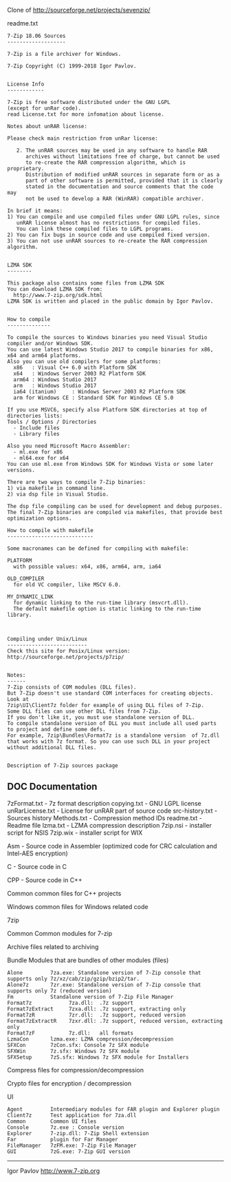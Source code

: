 Clone of http://sourceforge.net/projects/sevenzip/

readme.txt

~~~
7-Zip 18.06 Sources
-------------------

7-Zip is a file archiver for Windows. 

7-Zip Copyright (C) 1999-2018 Igor Pavlov.


License Info
------------

7-Zip is free software distributed under the GNU LGPL 
(except for unRar code).
read License.txt for more infomation about license.

Notes about unRAR license:

Please check main restriction from unRar license:

   2. The unRAR sources may be used in any software to handle RAR
      archives without limitations free of charge, but cannot be used
      to re-create the RAR compression algorithm, which is proprietary.
      Distribution of modified unRAR sources in separate form or as a
      part of other software is permitted, provided that it is clearly
      stated in the documentation and source comments that the code may
      not be used to develop a RAR (WinRAR) compatible archiver.

In brief it means:
1) You can compile and use compiled files under GNU LGPL rules, since 
   unRAR license almost has no restrictions for compiled files.
   You can link these compiled files to LGPL programs.
2) You can fix bugs in source code and use compiled fixed version.
3) You can not use unRAR sources to re-create the RAR compression algorithm.


LZMA SDK
--------

This package also contains some files from LZMA SDK
You can download LZMA SDK from:
  http://www.7-zip.org/sdk.html
LZMA SDK is written and placed in the public domain by Igor Pavlov.


How to compile
--------------

To compile the sources to Windows binaries you need Visual Studio compiler and/or Windows SDK.
You can use latest Windows Studio 2017 to compile binaries for x86, x64 and arm64 platforms.
Also you can use old compilers for some platforms:
  x86   : Visual C++ 6.0 with Platform SDK
  x64   : Windows Server 2003 R2 Platform SDK
  arm64 : Windows Studio 2017
  arm   : Windows Studio 2017
  ia64 (itanium)     : Windows Server 2003 R2 Platform SDK
  arm for Windows CE : Standard SDK for Windows CE 5.0

If you use MSVC6, specify also Platform SDK directories at top of directories lists:
Tools / Options / Directories
  - Include files
  - Library files

Also you need Microsoft Macro Assembler:
  - ml.exe for x86 
  - ml64.exe for x64
You can use ml.exe from Windows SDK for Windows Vista or some later versions.

There are two ways to compile 7-Zip binaries:
1) via makefile in command line.
2) via dsp file in Visual Studio.

The dsp file compiling can be used for development and debug purposes.
The final 7-Zip binaries are compiled via makefiles, that provide best 
optimization options.

How to compile with makefile
----------------------------

Some macronames can be defined for compiling with makefile:

PLATFORM
  with possible values: x64, x86, arm64, arm, ia64

OLD_COMPILER
  for old VC compiler, like MSCV 6.0.

MY_DYNAMIC_LINK
  for dynamic linking to the run-time library (msvcrt.dll). 
  The default makefile option is static linking to the run-time library.



Compiling under Unix/Linux
--------------------------
Check this site for Posix/Linux version:
http://sourceforge.net/projects/p7zip/


Notes:
------
7-Zip consists of COM modules (DLL files).
But 7-Zip doesn't use standard COM interfaces for creating objects.
Look at
7zip\UI\Client7z folder for example of using DLL files of 7-Zip. 
Some DLL files can use other DLL files from 7-Zip.
If you don't like it, you must use standalone version of DLL.
To compile standalone version of DLL you must include all used parts
to project and define some defs. 
For example, 7zip\Bundles\Format7z is a standalone version  of 7z.dll 
that works with 7z format. So you can use such DLL in your project 
without additional DLL files.


Description of 7-Zip sources package
~~~~~~~~~~~~~~~~~~~~~~~~~~~~~~~~~~~~

DOC                Documentation
---
  7zFormat.txt   - 7z format description
  copying.txt    - GNU LGPL license
  unRarLicense.txt - License for unRAR part of source code
  src-history.txt  - Sources history
  Methods.txt    - Compression method IDs
  readme.txt     - Readme file
  lzma.txt       - LZMA compression description
  7zip.nsi       - installer script for NSIS
  7zip.wix       - installer script for WIX


Asm - Source code in Assembler (optimized code for CRC calculation and Intel-AES encryption)

C   - Source code in C

CPP - Source code in C++

Common            common files for C++ projects

Windows           common files for Windows related code

7zip

  Common          Common modules for 7-zip

  Archive         files related to archiving

  Bundle          Modules that are bundles of other modules (files)

    Alone         7za.exe: Standalone version of 7-Zip console that supports only 7z/xz/cab/zip/gzip/bzip2/tar.
    Alone7z       7zr.exe: Standalone version of 7-Zip console that supports only 7z (reduced version)
    Fm            Standalone version of 7-Zip File Manager
    Format7z            7za.dll:  .7z support
    Format7zExtract     7zxa.dll: .7z support, extracting only
    Format7zR           7zr.dll:  .7z support, reduced version
    Format7zExtractR    7zxr.dll: .7z support, reduced version, extracting only
    Format7zF           7z.dll:   all formats
    LzmaCon       lzma.exe: LZMA compression/decompression
    SFXCon        7zCon.sfx: Console 7z SFX module
    SFXWin        7z.sfx: Windows 7z SFX module
    SFXSetup      7zS.sfx: Windows 7z SFX module for Installers

  Compress        files for compression/decompression

  Crypto          files for encryption / decompression

  UI

    Agent         Intermediary modules for FAR plugin and Explorer plugin
    Client7z      Test application for 7za.dll 
    Common        Common UI files
    Console       7z.exe : Console version
    Explorer      7-zip.dll: 7-Zip Shell extension
    Far           plugin for Far Manager
    FileManager   7zFM.exe: 7-Zip File Manager
    GUI           7zG.exe: 7-Zip GUI version



---
Igor Pavlov
http://www.7-zip.org

~~~
